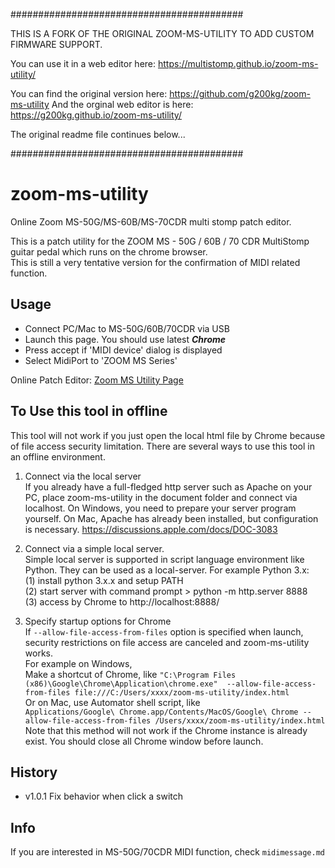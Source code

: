##########################################

THIS IS A FORK OF THE ORIGINAL ZOOM-MS-UTILITY TO ADD CUSTOM FIRMWARE SUPPORT.

You can use it in a web editor here: https://multistomp.github.io/zoom-ms-utility/

You can find the original version here: https://github.com/g200kg/zoom-ms-utility
And the orginal web editor is here: https://g200kg.github.io/zoom-ms-utility/

The original readme file continues below...

##########################################

# zoom-ms-utility
Online Zoom MS-50G/MS-60B/MS-70CDR multi stomp patch editor.

This is a patch utility for the ZOOM MS - 50G / 60B / 70 CDR MultiStomp guitar pedal which runs on the chrome browser.  
This is still a very tentative version for the confirmation of MIDI related function.

## Usage
* Connect PC/Mac to MS-50G/60B/70CDR via USB
* Launch this page. You should use latest ***Chrome***
* Press accept if 'MIDI device' dialog is displayed
* Select MidiPort to 'ZOOM MS Series'

Online Patch Editor: [Zoom MS Utility Page](https://g200kg.github.io/zoom-ms-utility/)

## To Use this tool in offline

This tool will not work if you just open the local html file by Chrome because of file access security limitation. There are several ways to use this tool in an offline environment.

1. Connect via the local server  
  If you already have a full-fledged http server such as Apache on your PC, place zoom-ms-utility in the document folder and connect via localhost. On Windows, you need to prepare your server program yourself. On Mac, Apache has already been installed, but configuration is necessary.
    https://discussions.apple.com/docs/DOC-3083

2. Connect via a simple local server.  
  Simple local server is supported in script language environment like Python. They can be used as a local-server. For example Python 3.x:  
 (1) install python 3.x.x and setup PATH  
 (2) start server with command prompt > python -m http.server 8888  
 (3) access by Chrome to http://localhost:8888/  

3. Specify startup options for Chrome  
  If `--allow-file-access-from-files` option is specified when launch, security restrictions on file access are canceled and zoom-ms-utility works.  
  For example on Windows,  
  Make a shortcut of Chrome, like
  `"C:\Program Files (x86)\Google\Chrome\Application\chrome.exe"  --allow-file-access-from-files file:///C:/Users/xxxx/zoom-ms-utility/index.html`  
  Or on Mac, use Automator shell script, like  
  `Applications/Google\ Chrome.app/Contents/MacOS/Google\ Chrome --allow-file-access-from-files /Users/xxxx/zoom-ms-utility/index.html`  
  Note that this method will not work if the Chrome instance is already exist. You should close all Chrome window before launch.

## History
* v1.0.1 Fix behavior when click a switch

## Info
If you are interested in MS-50G/70CDR MIDI function, check `midimessage.md`
